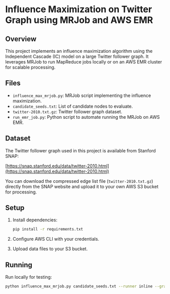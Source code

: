 # Influence Maximization on Twitter Graph using MRJob and AWS EMR

## Overview

This project implements an influence maximization algorithm using the Independent Cascade (IC) model on a large Twitter follower graph. It leverages MRJob to run MapReduce jobs locally or on an AWS EMR cluster for scalable processing.

## Files

- `influence_max_mrjob.py`: MRJob script implementing the influence maximization.
- `candidate_seeds.txt`: List of candidate nodes to evaluate.
- `twitter-2010.txt.gz`: Twitter follower graph dataset.
- `run_emr_job.py`: Python script to automate running the MRJob on AWS EMR.

## Dataset

The Twitter follower graph used in this project is available from Stanford SNAP:

[https://snap.stanford.edu/data/twitter-2010.html](https://snap.stanford.edu/data/twitter-2010.html)

You can download the compressed edge list file (`twitter-2010.txt.gz`) directly from the SNAP website and upload it to your own AWS S3 bucket for processing.

## Setup

1. Install dependencies:

    ```bash
    pip install -r requirements.txt
    ```

2. Configure AWS CLI with your credentials.

3. Upload data files to your S3 bucket.

## Running

Run locally for testing:

```bash
python influence_max_mrjob.py candidate_seeds.txt --runner inline --graph twitter-2010.txt.gz
